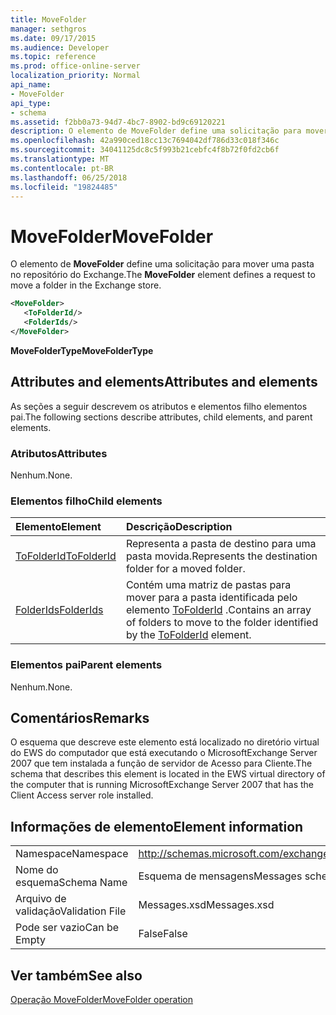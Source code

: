 ```yaml
---
title: MoveFolder
manager: sethgros
ms.date: 09/17/2015
ms.audience: Developer
ms.topic: reference
ms.prod: office-online-server
localization_priority: Normal
api_name:
- MoveFolder
api_type:
- schema
ms.assetid: f2bb0a73-94d7-4bc7-8902-bd9c69120221
description: O elemento de MoveFolder define uma solicitação para mover uma pasta no repositório do Exchange.
ms.openlocfilehash: 42a990ced18cc13c7694042df786d33c018f346c
ms.sourcegitcommit: 34041125dc8c5f993b21cebfc4f8b72f0fd2cb6f
ms.translationtype: MT
ms.contentlocale: pt-BR
ms.lasthandoff: 06/25/2018
ms.locfileid: "19824485"
---
```

# <a name="movefolder"></a><span data-ttu-id="0ca8c-103">MoveFolder</span><span class="sxs-lookup"><span data-stu-id="0ca8c-103">MoveFolder</span></span>

<span data-ttu-id="0ca8c-104">O elemento de **MoveFolder** define uma solicitação para mover uma pasta no repositório do Exchange.</span><span class="sxs-lookup"><span data-stu-id="0ca8c-104">The **MoveFolder** element defines a request to move a folder in the Exchange store.</span></span> 
  
```xml
<MoveFolder>
   <ToFolderId/>
   <FolderIds/>
</MoveFolder>
```

 <span data-ttu-id="0ca8c-105">**MoveFolderType**</span><span class="sxs-lookup"><span data-stu-id="0ca8c-105">**MoveFolderType**</span></span>
## <a name="attributes-and-elements"></a><span data-ttu-id="0ca8c-106">Attributes and elements</span><span class="sxs-lookup"><span data-stu-id="0ca8c-106">Attributes and elements</span></span>

<span data-ttu-id="0ca8c-107">As seções a seguir descrevem os atributos e elementos filho elementos pai.</span><span class="sxs-lookup"><span data-stu-id="0ca8c-107">The following sections describe attributes, child elements, and parent elements.</span></span>
  
### <a name="attributes"></a><span data-ttu-id="0ca8c-108">Atributos</span><span class="sxs-lookup"><span data-stu-id="0ca8c-108">Attributes</span></span>

<span data-ttu-id="0ca8c-109">Nenhum.</span><span class="sxs-lookup"><span data-stu-id="0ca8c-109">None.</span></span>
  
### <a name="child-elements"></a><span data-ttu-id="0ca8c-110">Elementos filho</span><span class="sxs-lookup"><span data-stu-id="0ca8c-110">Child elements</span></span>

|<span data-ttu-id="0ca8c-111">**Elemento**</span><span class="sxs-lookup"><span data-stu-id="0ca8c-111">**Element**</span></span>|<span data-ttu-id="0ca8c-112">**Descrição**</span><span class="sxs-lookup"><span data-stu-id="0ca8c-112">**Description**</span></span>|
|:-----|:-----|
|[<span data-ttu-id="0ca8c-113">ToFolderId</span><span class="sxs-lookup"><span data-stu-id="0ca8c-113">ToFolderId</span></span>](tofolderid.md) <br/> |<span data-ttu-id="0ca8c-114">Representa a pasta de destino para uma pasta movida.</span><span class="sxs-lookup"><span data-stu-id="0ca8c-114">Represents the destination folder for a moved folder.</span></span>  <br/> |
|[<span data-ttu-id="0ca8c-115">FolderIds</span><span class="sxs-lookup"><span data-stu-id="0ca8c-115">FolderIds</span></span>](folderids.md) <br/> |<span data-ttu-id="0ca8c-116">Contém uma matriz de pastas para mover para a pasta identificada pelo elemento [ToFolderId](tofolderid.md) .</span><span class="sxs-lookup"><span data-stu-id="0ca8c-116">Contains an array of folders to move to the folder identified by the [ToFolderId](tofolderid.md) element.</span></span>  <br/> |
   
### <a name="parent-elements"></a><span data-ttu-id="0ca8c-117">Elementos pai</span><span class="sxs-lookup"><span data-stu-id="0ca8c-117">Parent elements</span></span>

<span data-ttu-id="0ca8c-118">Nenhum.</span><span class="sxs-lookup"><span data-stu-id="0ca8c-118">None.</span></span>
  
## <a name="remarks"></a><span data-ttu-id="0ca8c-119">Comentários</span><span class="sxs-lookup"><span data-stu-id="0ca8c-119">Remarks</span></span>

<span data-ttu-id="0ca8c-120">O esquema que descreve este elemento está localizado no diretório virtual do EWS do computador que está executando o MicrosoftExchange Server 2007 que tem instalada a função de servidor de Acesso para Cliente.</span><span class="sxs-lookup"><span data-stu-id="0ca8c-120">The schema that describes this element is located in the EWS virtual directory of the computer that is running MicrosoftExchange Server 2007 that has the Client Access server role installed.</span></span>
  
## <a name="element-information"></a><span data-ttu-id="0ca8c-121">Informações de elemento</span><span class="sxs-lookup"><span data-stu-id="0ca8c-121">Element information</span></span>

|||
|:-----|:-----|
|<span data-ttu-id="0ca8c-122">Namespace</span><span class="sxs-lookup"><span data-stu-id="0ca8c-122">Namespace</span></span>  <br/> |http://schemas.microsoft.com/exchange/services/2006/messages  <br/> |
|<span data-ttu-id="0ca8c-123">Nome do esquema</span><span class="sxs-lookup"><span data-stu-id="0ca8c-123">Schema Name</span></span>  <br/> |<span data-ttu-id="0ca8c-124">Esquema de mensagens</span><span class="sxs-lookup"><span data-stu-id="0ca8c-124">Messages schema</span></span>  <br/> |
|<span data-ttu-id="0ca8c-125">Arquivo de validação</span><span class="sxs-lookup"><span data-stu-id="0ca8c-125">Validation File</span></span>  <br/> |<span data-ttu-id="0ca8c-126">Messages.xsd</span><span class="sxs-lookup"><span data-stu-id="0ca8c-126">Messages.xsd</span></span>  <br/> |
|<span data-ttu-id="0ca8c-127">Pode ser vazio</span><span class="sxs-lookup"><span data-stu-id="0ca8c-127">Can be Empty</span></span>  <br/> |<span data-ttu-id="0ca8c-128">False</span><span class="sxs-lookup"><span data-stu-id="0ca8c-128">False</span></span>  <br/> |
   
## <a name="see-also"></a><span data-ttu-id="0ca8c-129">Ver também</span><span class="sxs-lookup"><span data-stu-id="0ca8c-129">See also</span></span>



[<span data-ttu-id="0ca8c-130">Operação MoveFolder</span><span class="sxs-lookup"><span data-stu-id="0ca8c-130">MoveFolder operation</span></span>](movefolder-operation.md)

